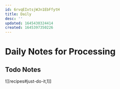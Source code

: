 ```yaml
---
id: 6rvqEIxtsjWJn1EbFfytH
title: Daily
desc: ''
updated: 1645430324414
created: 1645397350226
---
```

# Daily Notes for Processing

## Todo Notes

![[recipes#just-do-it,1]]

